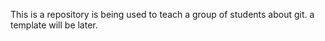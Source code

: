 This is a repository is being used to teach a group of students about git.
a template will be later.
